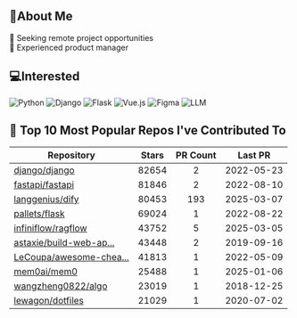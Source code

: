 ## 💫About Me 
👯 Seeking remote project opportunities   
🌱 Experienced product manager

## 💻Interested
![Python](https://img.shields.io/badge/python-3670A0?style=for-the-badge&logo=python&logoColor=ffdd54) ![Django](https://img.shields.io/badge/django-%23092E20.svg?style=for-the-badge&logo=django&logoColor=white) ![Flask](https://img.shields.io/badge/flask-%23000.svg?style=for-the-badge&logo=flask&logoColor=white) ![Vue.js](https://img.shields.io/badge/vuejs-%2335495e.svg?style=for-the-badge&logo=vuedotjs&logoColor=%234FC08D)  ![Figma](https://img.shields.io/badge/figma-%23F24E1E.svg?style=for-the-badge&logo=figma&logoColor=white) ![LLM](https://img.shields.io/badge/LLM-%23412991.svg?style=for-the-badge&logo=openai&logoColor=white)

## 🌟 Top 10 Most Popular Repos I've Contributed To

| Repository | Stars | PR Count | Last PR |
|-----|:---:|:---:|:---:|
| [django/django](https://github.com/django/django) | 82654 | 2 | 2022-05-23 |
| [fastapi/fastapi](https://github.com/fastapi/fastapi) | 81846 | 2 | 2022-08-10 |
| [langgenius/dify](https://github.com/langgenius/dify) | 80453 | 193 | 2025-03-07 |
| [pallets/flask](https://github.com/pallets/flask) | 69024 | 1 | 2022-08-22 |
| [infiniflow/ragflow](https://github.com/infiniflow/ragflow) | 43752 | 5 | 2025-03-05 |
| [astaxie/build-web-ap...](https://github.com/astaxie/build-web-application-with-golang) | 43448 | 2 | 2019-09-16 |
| [LeCoupa/awesome-chea...](https://github.com/LeCoupa/awesome-cheatsheets) | 41813 | 1 | 2022-05-09 |
| [mem0ai/mem0](https://github.com/mem0ai/mem0) | 25488 | 1 | 2025-01-06 |
| [wangzheng0822/algo](https://github.com/wangzheng0822/algo) | 23019 | 1 | 2018-12-25 |
| [lewagon/dotfiles](https://github.com/lewagon/dotfiles) | 21029 | 1 | 2020-07-02 |

